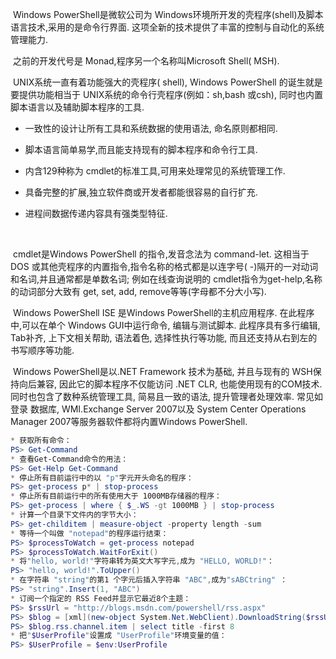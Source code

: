 ​	Windows PowerShell是微软公司为 Windows环境所开发的壳程序(shell)及脚本语言技术,采用的是命令行界面. 这项全新的技术提供了丰富的控制与自动化的系统管理能力.

​	之前的开发代号是 Monad,程序另一个名称叫Microsoft Shell( MSH).

​	UNIX系统一直有着功能强大的壳程序( shell), Windows PowerShell 的诞生就是要提供功能相当于 UNIX系统的命令行壳程序(例如：sh,bash 或csh), 同时也内置脚本语言以及辅助脚本程序的工具.

* 一致性的设计让所有工具和系统数据的使用语法, 命名原则都相同.

* 脚本语言简单易学,而且能支持现有的脚本程序和命令行工具.

* 内含129种称为 cmdlet的标准工具,可用来处理常见的系统管理工作.

* 具备完整的扩展,独立软件商或开发者都能很容易的自行扩充.

* 进程间数据传递内容具有强类型特征.

  ​


​	cmdlet是Windows PowerShell 的指令,发音念法为 command-let. 这相当于DOS 或其他壳程序的内置指令,指令名称的格式都是以连字号( -)隔开的一对动词和名词,并且通常都是单数名词; 例如在线查询说明的 cmdlet指令为get-help,名称的动词部分大致有 get, set, add, remove等等(字母都不分大小写).

​	Windows PowerShell ISE 是Windows PowerShell的主机应用程序. 在此程序中,可以在单个 Windows GUI中运行命令, 编辑与测试脚本. 此程序具有多行编辑, Tab补齐, 上下文相关帮助, 语法着色, 选择性执行等功能, 而且还支持从右到左的书写顺序等功能.

​	Windows PowerShell是以.NET Framework 技术为基础, 并且与现有的 WSH保持向后兼容, 因此它的脚本程序不仅能访问 .NET CLR, 也能使用现有的COM技术. 同时也包含了数种系统管理工具, 简易且一致的语法, 提升管理者处理效率. 常见如登录 数据库, WMI.Exchange Server 2007以及 System Center Operations Manager 2007等服务器软件都将内置Windows PowerShell.



```powershell
* 获取所有命令：
PS> Get-Command
* 查看Get-Command命令的用法：
PS> Get-Help Get-Command
* 停止所有目前运行中的以 "p"字元开头命名的程序：
PS> get-process p* | stop-process
* 停止所有目前运行中的所有使用大于 1000MB存储器的程序：
PS> get-process | where { $_.WS -gt 1000MB } | stop-process
* 计算一个目录下文件内的字节大小：
PS> get-childitem | measure-object -property length -sum
* 等待一个叫做 "notepad"的程序运行结束：
PS> $processToWatch = get-process notepad
PS> $processToWatch.WaitForExit()
* 将"hello, world!"字符串转为英文大写字元,成为 "HELLO, WORLD!"：
PS> "hello, world!".ToUpper()
* 在字符串 "string"的第1 个字元后插入字符串 "ABC",成为"sABCtring" ：
PS> "string".Insert(1, "ABC")
* 订阅一个指定的 RSS Feed并显示它最近8个主题：
PS> $rssUrl = "http://blogs.msdn.com/powershell/rss.aspx"
PS> $blog = [xml](new-object System.Net.WebClient).DownloadString($rssUrl)
PS> $blog.rss.channel.item | select title -first 8
* 把"$UserProfile"设置成 "UserProfile"环境变量的值：
PS> $UserProfile = $env:UserProfile
```